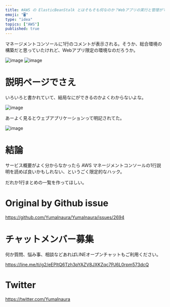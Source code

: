 ```yaml
---
title: #AWS の ElasticBeanStalk とはそもそも何なのか？Webアプリの実行と管理ができると AWS マネージメントコンソールは
emoji: "🖥"
type: "idea"
topics: ["AWS"]
published: true
---
```


マネージメントコンソールに1行のコメントが表示される。そうか、総合環境の構築だと思っていたけれど、Webアプリ限定の環境なのだろうか。



![image](https://user-images.githubusercontent.com/13635059/68536153-8f725f00-0391-11ea-9b7a-275319aafb61.png)
![image](https://user-images.githubusercontent.com/13635059/68536154-90a38c00-0391-11ea-9638-5fecfb9e8f09.png)

# 説明ページでさえ

いろいろと書かれていて、結局なにができるのかよくわからないよな。


![image](https://user-images.githubusercontent.com/13635059/68536171-cc3e5600-0391-11ea-9790-394f7c401bc1.png)

あーよく見るとウェブアプリケーションって明記されてた。

![image](https://user-images.githubusercontent.com/13635059/68536178-eed06f00-0391-11ea-8282-1e416a4ecc93.png)


# 結論

サービス概要がよく分からなかったら AWS マネージメントコンソールの1行説明を読めば良いかもしれない、というごく限定的なハック。

だれか1行まとめの一覧を作ってほしい。




# Original by Github issue

https://github.com/YumaInaura/YumaInaura/issues/2694








<!-- Update From Qiita API -->

# チャットメンバー募集


何か質問、悩み事、相談などあればLINEオープンチャットもご利用ください。

https://line.me/ti/g2/eEPltQ6Tzh3pYAZV8JXKZqc7PJ6L0rpm573dcQ





# Twitter


https://twitter.com/YumaInaura


<!-- Update From Qiita API -->


